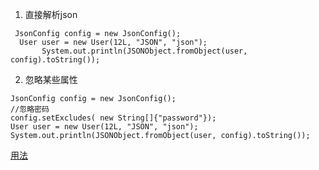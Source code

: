 1. 直接解析json
  ```$xslt
   JsonConfig config = new JsonConfig();  
    User user = new User(12L, "JSON", "json");
         System.out.println(JSONObject.fromObject(user, config).toString());
 ```
 2. 忽略某些属性
 ```$xslt
 JsonConfig config = new JsonConfig();  
 //忽略密码  
 config.setExcludes( new String[]{"password"});
 User user = new User(12L, "JSON", "json");
 System.out.println(JSONObject.fromObject(user, config).toString());
 ```
 [用法](http://blog.csdn.net/itlwc/article/details/38442667)